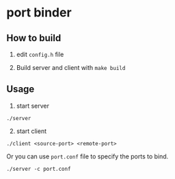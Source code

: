 # port binder
## How to build

1. edit `config.h` file

2. Build server and client with `make build`


## Usage
1. start server
```
./server
```

2. start client
```
./client <source-port> <remote-port>
```

Or you can use `port.conf` file to specify the ports to bind.

```
./server -c port.conf
```
